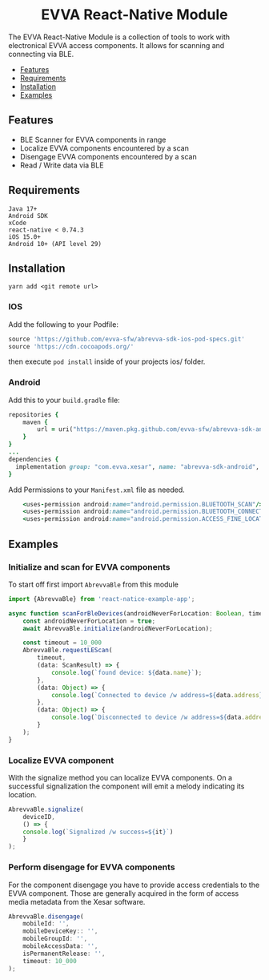 <p align="center">
  <h1 align="center">EVVA React-Native Module</h1>
</p>

The EVVA React-Native Module is a collection of tools to work with electronical EVVA access components. It allows for scanning and connecting via BLE.

- [Features](#features)
- [Requirements](#requirements)
- [Installation](#installation)
- [Examples](#examples)

## Features

- BLE Scanner for EVVA components in range
- Localize EVVA components encountered by a scan
- Disengage EVVA components encountered by a scan
- Read / Write data via BLE

## Requirements

    Java 17+
    Android SDK
    xCode
    react-native < 0.74.3
    iOS 15.0+ 
    Android 10+ (API level 29) 

## Installation
```
yarn add <git remote url>
```
### IOS

Add the following to your Podfile:

```ruby
source 'https://github.com/evva-sfw/abrevva-sdk-ios-pod-specs.git'
source 'https://cdn.cocoapods.org/'
```

then execute `pod install` inside of your projects ios/ folder.

### Android

Add this to your `build.gradle` file:

```ruby
repositories {
    maven {
        url = uri("https://maven.pkg.github.com/evva-sfw/abrevva-sdk-android")
    }
}
...
dependencies {
  implementation group: "com.evva.xesar", name: "abrevva-sdk-android", version: "1.0.19" <-- change to latest version. 
}
```

Add Permissions to your `Manifest.xml` file as needed.

```ruby
    <uses-permission android:name="android.permission.BLUETOOTH_SCAN"/>
    <uses-permission android:name="android.permission.BLUETOOTH_CONNECT"/>
    <uses-permission android:name="android.permission.ACCESS_FINE_LOCATION"/>
```

## Examples

### Initialize and scan for EVVA components

To start off first import `AbrevvaBle` from this module

```typescript
import {AbrevvaBle} from 'react-natice-example-app';

async function scanForBleDevices(androidNeverForLocation: Boolean, timeout: Number){
    const androidNeverForLocation = true;
    await AbrevvaBle.initialize(androidNeverForLocation);

    const timeout = 10_000
    AbrevvaBle.requestLEScan(
        timeout, 
        (data: ScanResult) => {
            console.log(`found device: ${data.name}`);
        },
        (data: Object) => {
            console.log(`Connected to device /w address=${data.address}`);
        },
        (data: Object) => {
            console.log(`Disconnected to device /w address=${data.address}`);
        }
    );
}
```

### Localize EVVA component

With the signalize method you can localize EVVA components. On a successful signalization the component will emit a melody indicating its location.

```typescript
AbrevvaBle.signalize(
    deviceID,
    () => {
    console.log(`Signalized /w success=${it}`)
    }    
);
```
### Perform disengage for EVVA components

For the component disengage you have to provide access credentials to the EVVA component. Those are generally acquired in the form of access media metadata from the Xesar software.

```typescript
AbrevvaBle.disengage(
    mobileId: '',
    mobileDeviceKey:: '',
    mobileGroupId: '',
    mobileAccessData: '',
    isPermanentRelease: '',
    timeout: 10_000
);
```